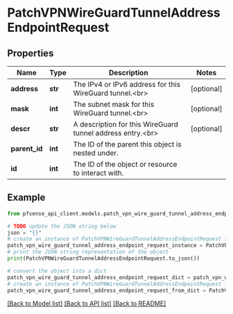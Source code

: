 # PatchVPNWireGuardTunnelAddressEndpointRequest


## Properties

Name | Type | Description | Notes
------------ | ------------- | ------------- | -------------
**address** | **str** | The IPv4 or IPv6 address for this WireGuard tunnel.&lt;br&gt; | [optional] 
**mask** | **int** | The subnet mask for this WireGuard tunnel.&lt;br&gt; | [optional] 
**descr** | **str** | A description for this WireGuard tunnel address entry.&lt;br&gt; | [optional] 
**parent_id** | **int** | The ID of the parent this object is nested under. | 
**id** | **int** | The ID of the object or resource to interact with. | 

## Example

```python
from pfsense_api_client.models.patch_vpn_wire_guard_tunnel_address_endpoint_request import PatchVPNWireGuardTunnelAddressEndpointRequest

# TODO update the JSON string below
json = "{}"
# create an instance of PatchVPNWireGuardTunnelAddressEndpointRequest from a JSON string
patch_vpn_wire_guard_tunnel_address_endpoint_request_instance = PatchVPNWireGuardTunnelAddressEndpointRequest.from_json(json)
# print the JSON string representation of the object
print(PatchVPNWireGuardTunnelAddressEndpointRequest.to_json())

# convert the object into a dict
patch_vpn_wire_guard_tunnel_address_endpoint_request_dict = patch_vpn_wire_guard_tunnel_address_endpoint_request_instance.to_dict()
# create an instance of PatchVPNWireGuardTunnelAddressEndpointRequest from a dict
patch_vpn_wire_guard_tunnel_address_endpoint_request_from_dict = PatchVPNWireGuardTunnelAddressEndpointRequest.from_dict(patch_vpn_wire_guard_tunnel_address_endpoint_request_dict)
```
[[Back to Model list]](../README.md#documentation-for-models) [[Back to API list]](../README.md#documentation-for-api-endpoints) [[Back to README]](../README.md)


